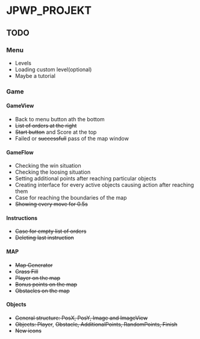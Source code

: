 # JPWP_PROJEKT

## TODO
### Menu
* Levels
* Loading custom level(optional)
* Maybe a tutorial

### Game
#### GameView
* Back to menu button ath the bottom
* ~~List of orders at the right~~
* ~~Start button~~ and Score at the top
* Failed or ~~successfull~~ pass of the map window

#### GameFlow
* Checking the win situation
* Checking the loosing situation
* Setting additional points after reaching particular objects
* Creating interface for every active objects causing action after reaching them
* Case for reaching the boundaries of the map
* ~~Showing every move for 0.5s~~

#### Instructions
* ~~Case for empty list of orders~~
* ~~Deleting last instruction~~

#### MAP
* ~~Map Generator~~
* ~~Grass Fill~~
* ~~Player on the map~~
* ~~Bonus points on the map~~
* ~~Obstacles on the map~~

#### Objects
* ~~General structure: PosX, PosY, Image and ImageView~~
* ~~Objects: Player~~, ~~Obstacle, AdditionalPoints, RandomPoints, Finish~~
* ~~New icons~~
